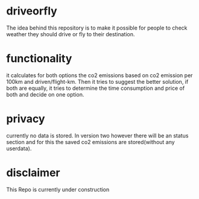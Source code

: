# driveorfly
The idea behind this repository is to make it possible for people to check weather they should drive or fly to their destination.

# functionality
it calculates for both options the co2 emissions based on co2 emission per 100km and driven/flight-km. Then it tries to suggest the better solution, if both are equally, it tries to determine the time consumption and price of both and decide on one option.

# privacy
currently no data is stored. In version two however there will be an status section and for this the saved co2 emissions are stored(without any userdata).

# disclaimer
This Repo is currently under construction
